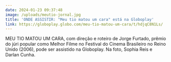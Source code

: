 ```yaml
---
date: 2024-01-23 09:37:48
image: /uploads/meutio-jornal.jpg
title: 'ONDE ASSISTIR: "Meu tio matou um cara" está na Globoplay'
link: https://globoplay.globo.com/meu-tio-matou-um-cara/t/hdjqC8N1Ls/
---
```

MEU TIO MATOU UM CARA, com direção e roteiro de Jorge Furtado, prêmio do júri popular como Melhor Filme no Festival do Cinema Brasileiro no Reino Unido (2006), pode ser assistido na Globoplay. Na foto, Sophia Reis e Darlan Cunha.